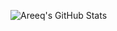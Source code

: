 ![Areeq's GitHub Stats](https://github-readme-stats.vercel.app/api?username=areeq-hasan&count_private=true&show_icons=true)
